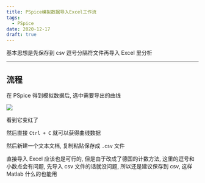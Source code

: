 ```yaml
---
title: PSpice模拟数据导入Excel工作流
tags:
  - PSpice
date: 2020-12-17
draft: true
---
```


基本思想是先保存到 csv 逗号分隔符文件再导入 Excel 里分析

<!--more-->

---

## 流程

在 PSpice 得到模拟数据后, 选中需要导出的曲线

![](https://dynais-imh-hub.oss-cn-hangzhou.aliyuncs.com/img/20201217162110.png#center)

看到它变红了

然后直接 `Ctrl + C` 就可以获得曲线数据

然后新建一个文本文档, 复制粘贴保存成 `.csv` 文件

直接导入 Excel 应该也是可行的, 但是由于改成了德国的计数方法, 这里的逗号和小数点会有问题, 先导入 csv 文件的话就没问题, 所以还是建议保存到 csv, 这样 Matlab 什么的也能用